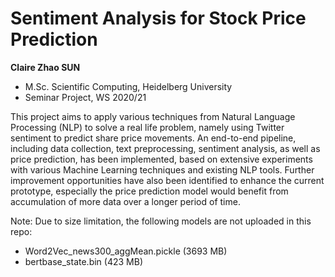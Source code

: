 # Sentiment Analysis for Stock Price Prediction 


**Claire Zhao SUN**
- M.Sc. Scientific Computing, Heidelberg University
- Seminar Project, WS 2020/21

This project aims to apply various techniques from Natural Language Processing (NLP) to solve a real life problem, namely using Twitter sentiment to predict share price movements. An end-to-end pipeline, including data collection, text preprocessing, sentiment analysis, as well as price prediction, has been implemented, based on extensive experiments with various Machine Learning techniques and existing NLP tools. Further improvement opportunities have also been identified to enhance the current prototype, especially the price prediction model would benefit from accumulation of more data over a longer period of time. 

Note: Due to size limitation, the following models are not uploaded in this repo:

- Word2Vec_news300_aggMean.pickle (3693 MB)
- bertbase_state.bin (423 MB)


